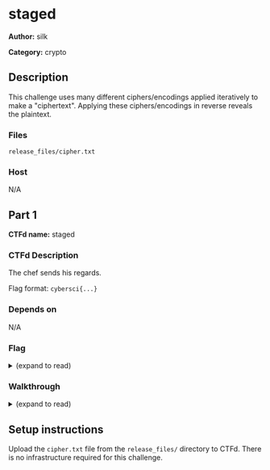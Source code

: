 # staged

**Author:** silk

**Category:** crypto

## Description

This challenge uses many different ciphers/encodings applied iteratively to make a "ciphertext". Applying these ciphers/encodings in reverse reveals the plaintext.

### Files

```
release_files/cipher.txt
```

### Host

N/A

## Part 1 

**CTFd name:** staged

### CTFd Description

The chef sends his regards.

Flag format: `cybersci{...}`

### Depends on

N/A

### Flag

<details>
<summary>(expand to read)</summary><br>


cybersci{4nd_th3n_the_n3xt_oNe}

</details>


### Walkthrough

<details>
<summary>(expand to read)</summary><br>

For this challenge, you are given a mess of a ciphertext without any other context. Following these steps grants you the flag:

1. Notice the initial ciphertext is a bunch of smiling and frowning emojis. This can be interpreted as a binary string (1s and 0s). Decode this ciphertext as binary.
2. Now we're given the hint "Caesar with a bit of spice from the chef". This implies a Caesar cipher, with something else. Applying a ROT13 shows the remaining ciphertext is only hexadecimal characters. We can then apply a Hex decode operation to receive the next ciphertext.
3. Now we're given the hint "*based* on *zip*". This, along with looking at the ciphertext, implies it is Base64 encoded. After Base64 decoding, we still have random binary data. We can either guess that this is Gzip compressed, or use CyberChef's "Detect File Type" feature to see its a Gzip file type. We can then apply the Gunzip operation to receive the next ciphertext.
4. Now we're given the hint "not not and and or". These are a bunch of boolean logic operations, and using these operations a logical XOR can be made. We can then apply the "XOR Brute Force" operation in Cyberchef to XOR the ciphertext with keys x00 to xFF.
5. We can finally see the flag decoded with "Key = 01".

</details>


## Setup instructions

Upload the `cipher.txt` file from the `release_files/` directory to CTFd. There is no infrastructure required for this challenge.